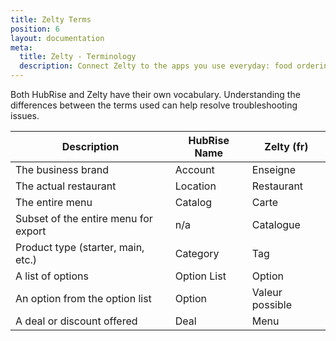 ```yaml
---
title: Zelty Terms
position: 6
layout: documentation
meta:
  title: Zelty - Terminology
  description: Connect Zelty to the apps you use everyday: food ordering platforms, mobile apps, ordering sites, marketing and loyalty solutions, delivery services, and more.
---
```


Both HubRise and Zelty have their own vocabulary. Understanding the differences between the terms used can help resolve troubleshooting issues.

| Description                          | HubRise Name | Zelty (fr)      |
| ------------------------------------ | ------------ | --------------- |
| The business brand                   | Account      | Enseigne        |
| The actual restaurant                | Location     | Restaurant      |
| The entire menu                      | Catalog      | Carte           |
| Subset of the entire menu for export | n/a          | Catalogue       |
| Product type (starter, main, etc.)   | Category     | Tag             |
| A list of options                    | Option List  | Option          |
| An option from the option list       | Option       | Valeur possible |
| A deal or discount offered           | Deal         | Menu            |
